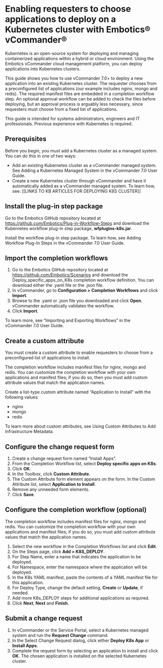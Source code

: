 # Enabling requesters to choose  applications to deploy on a Kubernetes cluster with Embotics® vCommander®

Kubernetes is an open-source system for deploying and managing containerized applications within a hybrid or cloud environment. Using the Embotics vCommander cloud management platform, you can deploy applications into Kubernetes clusters.

This guide shows you how to use vCommander 7.0+ to deploy a new application into an existing Kubernetes cluster. The requester chooses from a preconfigured list of applications (our example includes nginx, mongo and redis). The required manifest files are embedded in a completion workflow step. An optional approval workflow can be added to check the files before deploying, but an approval process is arguably less necessary, since requesters must choose from a fixed list of applications.

This guide is intended for systems administrators, engineers and IT professionals. Previous experience with Kubernetes is required.

## Prerequisites

Before you begin, you must add a Kubernetes cluster as a managed system. You can do this in one of two ways:

- Add an existing Kubernetes cluster as a vCommander managed system. See Adding a Kubernetes Managed System in the vCommander 7.0 User Guide.
- Create a new Kubernetes cluster through vCommander and have it automatically added as a vCommander managed system. To learn how, see: [[LINKS TO KB ARTICLES FOR DEPLOYING K8S CLUSTER]]

## Install the plug-in step package

Go to the Embotics GitHub repository located at https://github.com/Embotics/Plug-in-Workflow-Steps and download the Kubernetes workflow plug-in step package, **wfplugins-k8s.jar**.

Install the workflow plug-in step package. To learn how, see Adding Workflow Plug-In Steps in the vCommander 7.0 User Guide.

## Import the completion workflows

1. Go to the Embotics GitHub repository located at https://github.com/Embotics/Scenarios and download the Deploy_specific_apps_on_K8s completion workflow definition.
   You can download either the .yaml file or the .json file.
3. In vCommander, go to **Configuration > Completion Workflows** and click **Import**.
4. Browse to the .yaml or .json file you downloaded and click **Open**.
   vCommander automatically validates the workflow. 
6. Click **Import**.

To learn more, see “Importing and Exporting Workflows” in the vCommander 7.0 User Guide.

## Create a custom attribute

You must create a custom attribute to enable requesters to choose from a preconfigured list of applications to install.

The completion workflow includes manifest files for nginx, mongo and redis. You can customize the completion workflow with your own applications and manifest files; if you do so, then you must add custom attribute values that match the application names.

Create a list-type custom attribute named “Application to Install” with the following values:

- nginx
- mongo
- redis

To learn more about custom attributes, see Using Custom Attributes to Add Infrastructure Metadata.

## Configure the change request form

1. Create a change request form named “Install Apps”.
2. From the Completion Workflow list, select **Deploy specific apps on K8s**.
3. Click **OK**.
4. In the Toolbox, click **Custom Attribute**. 
5. The Custom Attribute form element appears on the form. In the Custom Attribute list, select **Application to Install**.
6. Remove any unneeded form elements.
7. Click **Save**.

## Configure the completion workflow (optional)

The completion workflow includes manifest files for nginx, mongo and redis. You can customize the completion workflow with your own applications and manifest files; if you do so, you must add custom attribute values that match the application names.

1. Select the new workflow in the Completion Workflows list and click **Edit**. 
2. On the Steps page, click **Add > K8S_DEPLOY**. 
3. For Step Name, enter a name that indicates the application to be deployed. 
4. For Namespace, enter the namespace where the application will be deployed.
5. In the K8s YAML manifest, paste the contents of a YAML manifest file for this application.
6. For Deploy Type, change the default setting, **Create** or **Update**, if needed.
7. Add more K8s_DEPLOY steps for additional applications as required.
8. Click **Next**, **Next** and **Finish**.

## Submit a change request

1. In vCommander or the Service Portal, select a Kubernetes managed system and run the **Request Change** command.
2. In the Select Change Request dialog, click either **Deploy K8s App** or **Install Apps**.
3. Complete the request form by selecting an application to install and click **OK**.
   The chosen application is installed on the selected Kubernetes cluster.

